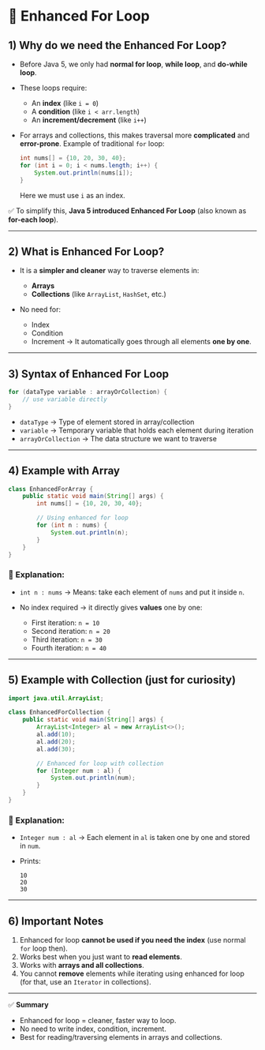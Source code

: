 # 📘 Enhanced For Loop

## 1) Why do we need the Enhanced For Loop?

- Before Java 5, we only had **normal for loop**, **while loop**, and **do-while loop**.
- These loops require:

  - An **index** (like `i = 0`)
  - A **condition** (like `i < arr.length`)
  - An **increment/decrement** (like `i++`)

- For arrays and collections, this makes traversal more **complicated** and **error-prone**.
  Example of traditional `for` loop:

  ```java
  int nums[] = {10, 20, 30, 40};
  for (int i = 0; i < nums.length; i++) {
      System.out.println(nums[i]);
  }
  ```

  Here we must use `i` as an index.

✅ To simplify this, **Java 5 introduced Enhanced For Loop** (also known as **for-each loop**).

---

## 2) What is Enhanced For Loop?

- It is a **simpler and cleaner** way to traverse elements in:

  - **Arrays**
  - **Collections** (like `ArrayList`, `HashSet`, etc.)

- No need for:

  - Index
  - Condition
  - Increment
    → It automatically goes through all elements **one by one**.

---

## 3) Syntax of Enhanced For Loop

```java
for (dataType variable : arrayOrCollection) {
    // use variable directly
}
```

- `dataType` → Type of element stored in array/collection
- `variable` → Temporary variable that holds each element during iteration
- `arrayOrCollection` → The data structure we want to traverse

---

## 4) Example with Array

```java
class EnhancedForArray {
    public static void main(String[] args) {
        int nums[] = {10, 20, 30, 40};

        // Using enhanced for loop
        for (int n : nums) {
            System.out.println(n);
        }
    }
}
```

### 🔎 Explanation:

- `int n : nums` → Means: take each element of `nums` and put it inside `n`.
- No index required → it directly gives **values** one by one:

  - First iteration: `n = 10`
  - Second iteration: `n = 20`
  - Third iteration: `n = 30`
  - Fourth iteration: `n = 40`

---

## 5) Example with Collection (just for curiosity)

```java
import java.util.ArrayList;

class EnhancedForCollection {
    public static void main(String[] args) {
        ArrayList<Integer> al = new ArrayList<>();
        al.add(10);
        al.add(20);
        al.add(30);

        // Enhanced for loop with collection
        for (Integer num : al) {
            System.out.println(num);
        }
    }
}
```

### 🔎 Explanation:

- `Integer num : al` → Each element in `al` is taken one by one and stored in `num`.
- Prints:

  ```
  10
  20
  30
  ```

---

## 6) Important Notes

1. Enhanced for loop **cannot be used if you need the index** (use normal `for` loop then).
2. Works best when you just want to **read elements**.
3. Works with **arrays and all collections**.
4. You cannot **remove** elements while iterating using enhanced for loop (for that, use an `Iterator` in collections).

---

✅ **Summary**

- Enhanced for loop = cleaner, faster way to loop.
- No need to write index, condition, increment.
- Best for reading/traversing elements in arrays and collections.
